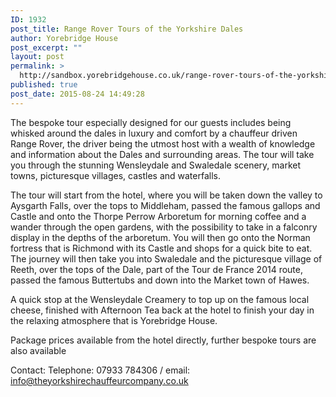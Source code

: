 ```yaml
---
ID: 1932
post_title: Range Rover Tours of the Yorkshire Dales
author: Yorebridge House
post_excerpt: ""
layout: post
permalink: >
  http://sandbox.yorebridgehouse.co.uk/range-rover-tours-of-the-yorkshire-dales/
published: true
post_date: 2015-08-24 14:49:28
---
```

The bespoke tour especially designed for our guests includes being whisked around the dales in luxury and comfort by a chauffeur driven Range Rover, the driver being the utmost host with a wealth of knowledge and information about the Dales and surrounding areas. The tour will take you through the stunning Wensleydale and Swaledale scenery, market towns, picturesque villages, castles and waterfalls.

The tour will start from the hotel, where you will be taken down the valley to Aysgarth Falls, over the tops to Middleham, passed the famous gallops and Castle and onto the Thorpe Perrow Arboretum for morning coffee and a wander through the open gardens, with the possibility to take in a falconry display in the depths of the arboretum. You will then go onto the Norman fortress that is Richmond with its Castle and shops for a quick bite to eat. The journey will then take you into Swaledale and the picturesque village of Reeth, over the tops of the Dale, part of the Tour de France 2014 route, passed the famous Buttertubs and down into the Market town of Hawes. 

A quick stop at the Wensleydale Creamery to top up on the famous local cheese, finished with Afternoon Tea back at the hotel to finish your day in the relaxing atmosphere that is Yorebridge House.

Package prices available from the hotel directly, further bespoke tours are also available

Contact:
Telephone: 07933 784306 / email: info@theyorkshirechauffeurcompany.co.uk